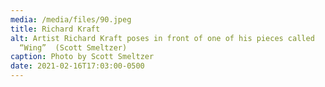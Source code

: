 ```yaml
---
media: /media/files/90.jpeg
title: Richard Kraft
alt: Artist Richard Kraft poses in front of one of his pieces called
  “Wing”  (Scott Smeltzer)
caption: Photo by Scott Smeltzer
date: 2021-02-16T17:03:00-0500
---
```

